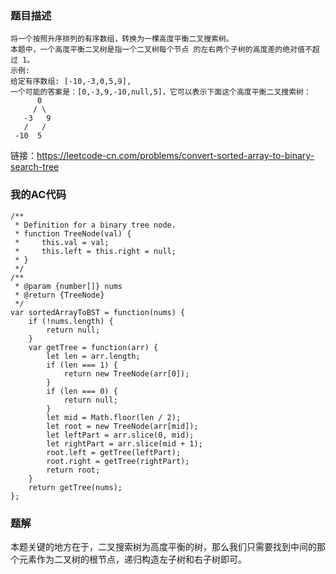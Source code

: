 ### 题目描述
```
将一个按照升序排列的有序数组，转换为一棵高度平衡二叉搜索树。
本题中，一个高度平衡二叉树是指一个二叉树每个节点 的左右两个子树的高度差的绝对值不超过 1。
示例:
给定有序数组: [-10,-3,0,5,9],
一个可能的答案是：[0,-3,9,-10,null,5]，它可以表示下面这个高度平衡二叉搜索树：
      0
     / \
   -3   9
   /   /
 -10  5
```
链接：https://leetcode-cn.com/problems/convert-sorted-array-to-binary-search-tree


### 我的AC代码
```
/**
 * Definition for a binary tree node.
 * function TreeNode(val) {
 *     this.val = val;
 *     this.left = this.right = null;
 * }
 */
/**
 * @param {number[]} nums
 * @return {TreeNode}
 */
var sortedArrayToBST = function(nums) {
    if (!nums.length) {
        return null;
    }
    var getTree = function(arr) {
        let len = arr.length;
        if (len === 1) {
            return new TreeNode(arr[0]);
        }
        if (len === 0) {
            return null;
        }
        let mid = Math.floor(len / 2);
        let root = new TreeNode(arr[mid]);
        let leftPart = arr.slice(0, mid);
        let rightPart = arr.slice(mid + 1);
        root.left = getTree(leftPart);
        root.right = getTree(rightPart);
        return root;
    }
    return getTree(nums);
};
```

### 题解
本题关键的地方在于，二叉搜索树为高度平衡的树，那么我们只需要找到中间的那个元素作为二叉树的根节点，递归构造左子树和右子树即可。
